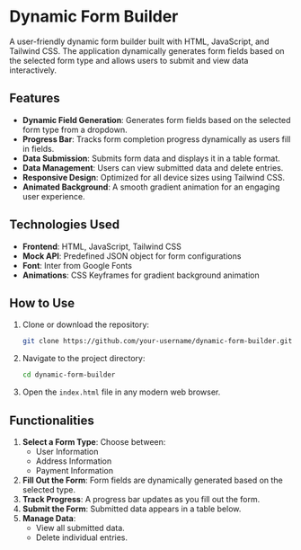 # Dynamic Form Builder

A user-friendly dynamic form builder built with HTML, JavaScript, and Tailwind CSS. The application dynamically generates form fields based on the selected form type and allows users to submit and view data interactively.

## Features

- **Dynamic Field Generation**: Generates form fields based on the selected form type from a dropdown.
- **Progress Bar**: Tracks form completion progress dynamically as users fill in fields.
- **Data Submission**: Submits form data and displays it in a table format.
- **Data Management**: Users can view submitted data and delete entries.
- **Responsive Design**: Optimized for all device sizes using Tailwind CSS.
- **Animated Background**: A smooth gradient animation for an engaging user experience.


## Technologies Used

- **Frontend**: HTML, JavaScript, Tailwind CSS
- **Mock API**: Predefined JSON object for form configurations
- **Font**: Inter from Google Fonts
- **Animations**: CSS Keyframes for gradient background animation

## How to Use

1. Clone or download the repository:
    ```bash
    git clone https://github.com/your-username/dynamic-form-builder.git
    ```
2. Navigate to the project directory:
    ```bash
    cd dynamic-form-builder
    ```
3. Open the `index.html` file in any modern web browser.

## Functionalities

1. **Select a Form Type**: Choose between:
   - User Information
   - Address Information
   - Payment Information
2. **Fill Out the Form**: Form fields are dynamically generated based on the selected type.
3. **Track Progress**: A progress bar updates as you fill out the form.
4. **Submit the Form**: Submitted data appears in a table below.
5. **Manage Data**:
   - View all submitted data.
   - Delete individual entries.

